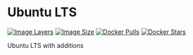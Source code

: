 # Ubuntu LTS

[![Image Layers](https://img.shields.io/imagelayers/layers/ufflo/ubuntu/latest.svg?style=plastic)](https://imagelayers.io/?images=ufflo/ubuntu:latest)
[![Image Size](https://img.shields.io/imagelayers/image-size/ufflo/ubuntu/latest.svg?style=plastic)](https://imagelayers.io/?images=ufflo/ubuntu:latest)
[![Docker Pulls](https://img.shields.io/docker/pulls/ufflo/ubuntu.svg?style=plastic)]()
[![Docker Stars](https://img.shields.io/docker/stars/ufflo/ubuntu.svg?style=plastic)]()

Ubuntu LTS with additions
